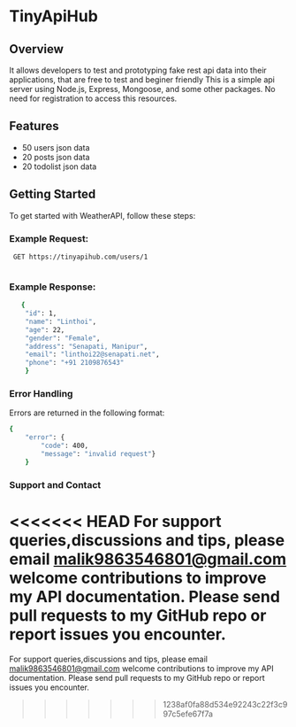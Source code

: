 # TinyApiHub
## Overview
It allows developers to test and prototyping fake rest api data into their applications, that are free to test and beginer friendly
This is a  simple api server using Node.js, Express,  Mongoose, and some other packages. No need for registration to access this resources.

## Features
- 50 users json data
- 20 posts json data
- 20 todolist json data

## Getting Started
To get started with WeatherAPI, follow these steps:

### Example Request:
``` 
 GET https://tinyapihub.com/users/1
 
 ```

### Example Response:
``` bash 
   {
    "id": 1,
    "name": "Linthoi",
    "age": 22,
    "gender": "Female",
    "address": "Senapati, Manipur",
    "email": "linthoi22@senapati.net",
    "phone": "+91 2109876543"
    }
```

### Error Handling
Errors are returned in the following format:
``` bash
{
    "error": {
        "code": 400,
        "message": "invalid request"}
    }
```

### Support and Contact
<<<<<<< HEAD
For support queries,discussions and tips, please email malik9863546801@gmail.com welcome contributions to improve my API documentation. Please send pull requests to my GitHub repo or report issues you encounter. 
=======
For support queries,discussions and tips, please email malik9863546801@gmail.com welcome contributions to improve my API documentation. Please send pull requests to my GitHub repo or report issues you encounter.
>>>>>>> 1238af0fa88d534e92243c22f3c997c5efe67f7a

